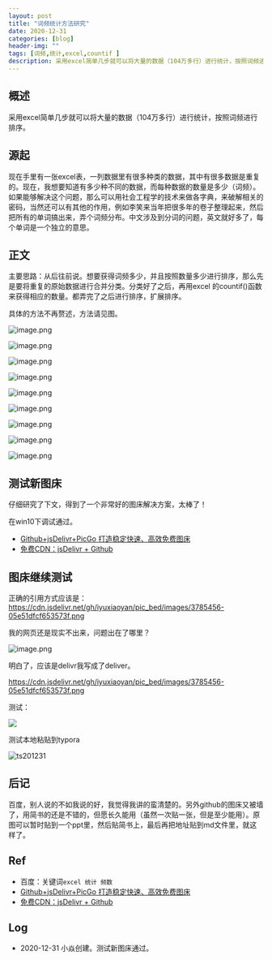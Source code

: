 ```yaml
---
layout: post
title: "词频统计方法研究"
date: 2020-12-31
categories: [blog]
header-img: ""
tags: [词频,统计,excel,countif ]
description: 采用excel简单几步就可以将大量的数据（104万多行）进行统计，按照词频进行排序。
---
```


## 概述

采用excel简单几步就可以将大量的数据（104万多行）进行统计，按照词频进行排序。

## 源起

现在手里有一张excel表，一列数据里有很多种类的数据，其中有很多数据是重复的。现在，我想要知道有多少种不同的数据，而每种数据的数量是多少（词频）。如果能够解决这个问题，那么可以用社会工程学的技术来做各字典，来破解相关的密码，当然还可以有其他的作用，例如李笑来当年把很多年的卷子整理起来，然后把所有的单词搞出来，弄个词频分布。中文涉及到分词的问题，英文就好多了，每个单词是一个独立的意思。

## 正文

主要思路：从后往前说。想要获得词频多少，并且按照数量多少进行排序，那么先是要将重复的原始数据进行合并分类。分类好了之后，再用excel 的countif()函数来获得相应的数量。都弄完了之后进行排序，扩展排序。

具体的方法不再赘述，方法请见图。

![image.png](https://cdn.jsdelivr.net/gh/iyuxiaoyan/pic_bed/images/3785456-abcd0e51ec377467.png)

![image.png](https://cdn.jsdelivr.net/gh/iyuxiaoyan/pic_bed/images/3785456-55d0c74fd34e5607.png)

![image.png](https://cdn.jsdelivr.net/gh/iyuxiaoyan/pic_bed/images/3785456-93b79e2cfd447698.png)

![image.png](https://cdn.jsdelivr.net/gh/iyuxiaoyan/pic_bed/images/3785456-b38ca47b4896ed7d.png)

![image.png](https://cdn.jsdelivr.net/gh/iyuxiaoyan/pic_bed/images/3785456-05e51dfcf653573f.png)

![image.png](https://cdn.jsdelivr.net/gh/iyuxiaoyan/pic_bed/images/3785456-abdb39f8871af0a6.png)

![image.png](https://cdn.jsdelivr.net/gh/iyuxiaoyan/pic_bed/images/3785456-50a1122bc187ba69.png)

![image.png](https://cdn.jsdelivr.net/gh/iyuxiaoyan/pic_bed/images/3785456-38442c11e68ccc4f.png)

![image.png](https://cdn.jsdelivr.net/gh/iyuxiaoyan/pic_bed/images/3785456-9a23c577bbb3279d.png)

## 测试新图床

仔细研究了下文，得到了一个非常好的图床解决方案，太棒了！

在win10下调试通过。

-   [Github+jsDelivr+PicGo 打造稳定快速、高效免费图床](https://www.itrhx.com/2019/08/01/A27-image-hosting/)
-   [免费CDN：jsDelivr + Github](https://www.itrhx.com/2019/02/10/A18-free-cdn/)

## 图床继续测试

正确的引用方式应该是：https://cdn.jsdelivr.net/gh/iyuxiaoyan/pic_bed/images/3785456-05e51dfcf653573f.png

我的网页还是现实不出来，问题出在了哪里？

![image.png](https://cdn.jsdeliver.net/gh/iyuxiaoyan/pic_bed/images/3785456-05e51dfcf653573f.png)

明白了，应该是delivr我写成了deliver。

https://cdn.jsdelivr.net/gh/iyuxiaoyan/pic_bed/images/3785456-05e51dfcf653573f.png

测试：

![](https://cdn.jsdelivr.net/gh/iyuxiaoyan/pic_bed/images/3785456-05e51dfcf653573f.png)

测试本地粘贴到typora

![ts201231](https://cdn.jsdelivr.net/gh/iyuxiaoyan/pic_bed/images/ts201231.png)

## 后记

百度，别人说的不如我说的好，我觉得我讲的蛮清楚的。另外github的图床又被墙了，用简书的还是不错的，但愿长久能用（虽然一次贴一张，但是至少能用）。原图可以暂时贴到一个ppt里，然后贴简书上，最后再把地址贴到md文件里，就这样了。

## Ref

- 百度：关键词`excel 统计 频数`
- [Github+jsDelivr+PicGo 打造稳定快速、高效免费图床](https://www.itrhx.com/2019/08/01/A27-image-hosting/)
- [免费CDN：jsDelivr + Github](https://www.itrhx.com/2019/02/10/A18-free-cdn/)

## Log

- 2020-12-31 小焱创建。测试新图床通过。